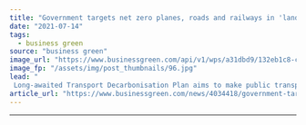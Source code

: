 ```yaml
---
title: "Government targets net zero planes, roads and railways in 'landmark' green transport strategy"
date: "2021-07-14"
tags: 
  - business green
source: "business green"
image_url: "https://www.businessgreen.com/api/v1/wps/a31dbd9/132eb1c8-cba5-4163-9477-b489e309dda2/3/iStock-532104434-uk-transport-london-road-rail-185x114.jpg"
image_fp: "/assets/img/post_thumbnails/96.jpg"
lead: "
 Long-awaited Transport Decarbonisation Plan aims to make public transport, walking and cycling 'natural first choice' for UK journeys ..."
article_url: "https://www.businessgreen.com/news/4034418/government-targets-net-zero-planes-roads-railways-landmark-green-transport-strategy"
---
```


---

